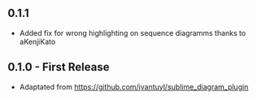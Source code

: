 ## 0.1.1
* Added fix for wrong highlighting on sequence diagramms thanks to aKenjiKato 

## 0.1.0 - First Release
* Adaptated from https://github.com/jvantuyl/sublime_diagram_plugin
